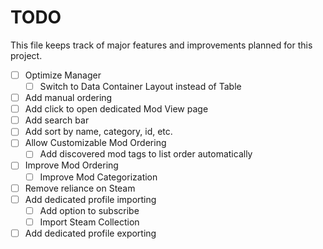 # TODO

This file keeps track of major features and improvements planned for this
project.

- [ ] Optimize Manager
	- [ ] Switch to Data Container Layout instead of Table
- [ ] Add manual ordering
- [ ] Add click to open dedicated Mod View page
- [ ] Add search bar
- [ ] Add sort by name, category, id, etc.
- [ ] Allow Customizable Mod Ordering
  - [ ] Add discovered mod tags to list order automatically
- [ ] Improve Mod Ordering
	- [ ] Improve Mod Categorization
- [ ] Remove reliance on Steam
- [ ] Add dedicated profile importing
    - [ ] Add option to subscribe
	- [ ] Import Steam Collection
- [ ] Add dedicated profile exporting